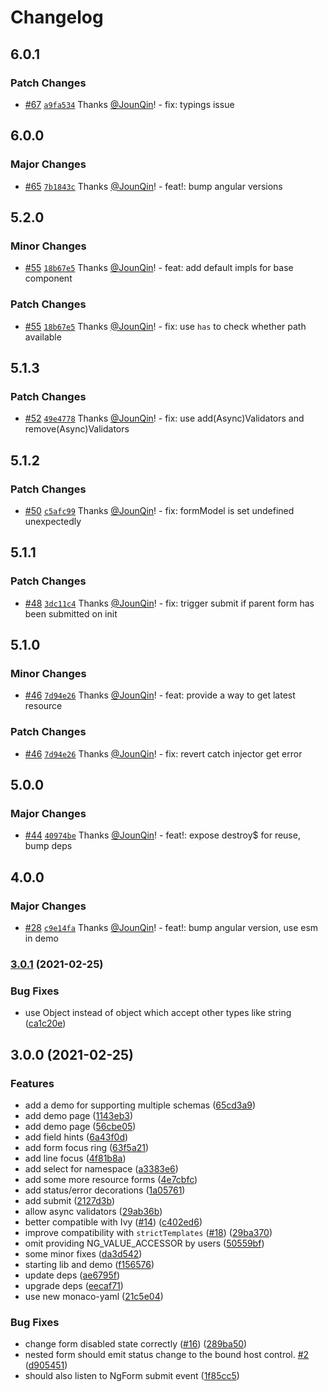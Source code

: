 # Changelog

## 6.0.1

### Patch Changes

- [#67](https://github.com/alauda/k8s-form-in-action/pull/67) [`a9fa534`](https://github.com/alauda/k8s-form-in-action/commit/a9fa5340ebf02927b77f0fb2dfaf1a0522a284f8) Thanks [@JounQin](https://github.com/JounQin)! - fix: typings issue

## 6.0.0

### Major Changes

- [#65](https://github.com/alauda/k8s-form-in-action/pull/65) [`7b1843c`](https://github.com/alauda/k8s-form-in-action/commit/7b1843c69e419734f87528910664e4db7ede3eee) Thanks [@JounQin](https://github.com/JounQin)! - feat!: bump angular versions

## 5.2.0

### Minor Changes

- [#55](https://github.com/alauda/k8s-form-in-action/pull/55) [`18b67e5`](https://github.com/alauda/k8s-form-in-action/commit/18b67e57449e92019899e65c7f72016d5f6ad136) Thanks [@JounQin](https://github.com/JounQin)! - feat: add default impls for base component

### Patch Changes

- [#55](https://github.com/alauda/k8s-form-in-action/pull/55) [`18b67e5`](https://github.com/alauda/k8s-form-in-action/commit/18b67e57449e92019899e65c7f72016d5f6ad136) Thanks [@JounQin](https://github.com/JounQin)! - fix: use `has` to check whether path available

## 5.1.3

### Patch Changes

- [#52](https://github.com/alauda/k8s-form-in-action/pull/52) [`49e4778`](https://github.com/alauda/k8s-form-in-action/commit/49e4778904f4ae849af819aa4bb5f06deed20b72) Thanks [@JounQin](https://github.com/JounQin)! - fix: use add(Async)Validators and remove(Async)Validators

## 5.1.2

### Patch Changes

- [#50](https://github.com/alauda/k8s-form-in-action/pull/50) [`c5afc99`](https://github.com/alauda/k8s-form-in-action/commit/c5afc99c400698081d15d68d94bea402b6a88dc4) Thanks [@JounQin](https://github.com/JounQin)! - fix: formModel is set undefined unexpectedly

## 5.1.1

### Patch Changes

- [#48](https://github.com/alauda/k8s-form-in-action/pull/48) [`3dc11c4`](https://github.com/alauda/k8s-form-in-action/commit/3dc11c47cacd504afde4465978208ad71d0f9207) Thanks [@JounQin](https://github.com/JounQin)! - fix: trigger submit if parent form has been submitted on init

## 5.1.0

### Minor Changes

- [#46](https://github.com/alauda/k8s-form-in-action/pull/46) [`7d94e26`](https://github.com/alauda/k8s-form-in-action/commit/7d94e26e56cf5dc6ae8796adce02e7d6224b7985) Thanks [@JounQin](https://github.com/JounQin)! - feat: provide a way to get latest resource

### Patch Changes

- [#46](https://github.com/alauda/k8s-form-in-action/pull/46) [`7d94e26`](https://github.com/alauda/k8s-form-in-action/commit/7d94e26e56cf5dc6ae8796adce02e7d6224b7985) Thanks [@JounQin](https://github.com/JounQin)! - fix: revert catch injector get error

## 5.0.0

### Major Changes

- [#44](https://github.com/alauda/k8s-form-in-action/pull/44) [`40974be`](https://github.com/alauda/k8s-form-in-action/commit/40974be2375777f5d259467ce7ee47ed5c7385ba) Thanks [@JounQin](https://github.com/JounQin)! - feat!: expose destroy$ for reuse, bump deps

## 4.0.0

### Major Changes

- [#28](https://github.com/alauda/k8s-form-in-action/pull/28) [`c9e14fa`](https://github.com/alauda/k8s-form-in-action/commit/c9e14fa8da69b7223491db97ac3fcf1e3aa28543) Thanks [@JounQin](https://github.com/JounQin)! - feat!: bump angular version, use esm in demo

### [3.0.1](https://github.com/alauda/k8s-form-in-action/compare/v3.0.0...v3.0.1) (2021-02-25)

### Bug Fixes

- use Object instead of object which accept other types like string ([ca1c20e](https://github.com/alauda/k8s-form-in-action/commit/ca1c20eb7feca642b09209708666ef5a14d74bd1))

## 3.0.0 (2021-02-25)

### Features

- add a demo for supporting multiple schemas ([65cd3a9](https://github.com/alauda/k8s-form-in-action/commit/65cd3a9cdbaf0b971b398feec932a8a80ced87af))
- add demo page ([1143eb3](https://github.com/alauda/k8s-form-in-action/commit/1143eb3bc90d5d635ae7c7a06db123d83e67a667))
- add demo page ([56cbe05](https://github.com/alauda/k8s-form-in-action/commit/56cbe056eb08f3bc5c8d342217b091fddc7b66f0))
- add field hints ([6a43f0d](https://github.com/alauda/k8s-form-in-action/commit/6a43f0d70ed7454e1e203efcb79f0737b4c5c8fa))
- add form focus ring ([63f5a21](https://github.com/alauda/k8s-form-in-action/commit/63f5a21041dfe9072178edbff7772cf2fe6b617b))
- add line focus ([4f81b8a](https://github.com/alauda/k8s-form-in-action/commit/4f81b8ae2c559709f9f88155db2e7b027aa8e5b0))
- add select for namespace ([a3383e6](https://github.com/alauda/k8s-form-in-action/commit/a3383e6c115654e8a59dd02f1e26b6cb8c1839a0))
- add some more resource forms ([4e7cbfc](https://github.com/alauda/k8s-form-in-action/commit/4e7cbfc10be2d3a9823ff33a867da0948d1dfc90))
- add status/error decorations ([1a05761](https://github.com/alauda/k8s-form-in-action/commit/1a0576175e66baf5d6c706767b6e39e36c1516f7))
- add submit ([2127d3b](https://github.com/alauda/k8s-form-in-action/commit/2127d3bcad658f6ec54972d209f38cb166dd77cc))
- allow async validators ([29ab36b](https://github.com/alauda/k8s-form-in-action/commit/29ab36baecd1cb116a1aa5b780ee87b3f088026f))
- better compatible with Ivy ([#14](https://github.com/alauda/k8s-form-in-action/issues/14)) ([c402ed6](https://github.com/alauda/k8s-form-in-action/commit/c402ed6a739e344f2c58041e7454f24da3d0f963))
- improve compatibility with `strictTemplates` ([#18](https://github.com/alauda/k8s-form-in-action/issues/18)) ([29ba370](https://github.com/alauda/k8s-form-in-action/commit/29ba37089a8e443d48db9d58701dfe225d05011e))
- omit providing NG_VALUE_ACCESSOR by users ([50559bf](https://github.com/alauda/k8s-form-in-action/commit/50559bfb9e42a9a8a76300a3b4e78ff5df7c26ec))
- some minor fixes ([da3d542](https://github.com/alauda/k8s-form-in-action/commit/da3d542e49dc8b3badb6a4d413756f6bc6d4d575))
- starting lib and demo ([f156576](https://github.com/alauda/k8s-form-in-action/commit/f156576e83cf1ff933576a0a6cc7c91de1eb9eea))
- update deps ([ae6795f](https://github.com/alauda/k8s-form-in-action/commit/ae6795fbb40061694301f2501a05315e06989b24))
- upgrade deps ([eecaf71](https://github.com/alauda/k8s-form-in-action/commit/eecaf71f5d7a1b30c77f901f63bf494d1f5bc879))
- use new monaco-yaml ([21c5e04](https://github.com/alauda/k8s-form-in-action/commit/21c5e047969c42665dc0d0e3f69c73fc7082306d))

### Bug Fixes

- change form disabled state correctly ([#16](https://github.com/alauda/k8s-form-in-action/issues/16)) ([289ba50](https://github.com/alauda/k8s-form-in-action/commit/289ba501009d5c2d114088f5a8cd4b4564988b5f))
- nested form should emit status change to the bound host control. [#2](https://github.com/alauda/k8s-form-in-action/issues/2) ([d905451](https://github.com/alauda/k8s-form-in-action/commit/d9054517f05e33f36ed053b63fc9bfecad286b14))
- should also listen to NgForm submit event ([1f85cc5](https://github.com/alauda/k8s-form-in-action/commit/1f85cc56aecd945f65b6f1d62bc2f4141095fd83))
